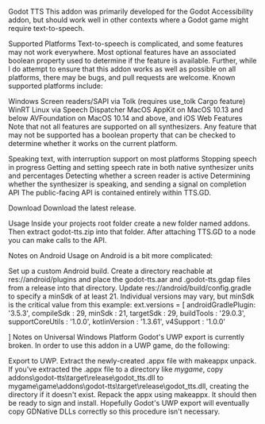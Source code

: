 Godot TTS
This addon was primarily developed for the Godot Accessibility addon, but should work well in other contexts where a Godot game might require text-to-speech.

Supported Platforms
Text-to-speech is complicated, and some features may not work everywhere. Most optional features have an associated boolean property used to determine if the feature is available. Further, while I do attempt to ensure that this addon works as well as possible on all platforms, there may be bugs, and pull requests are welcome. Known supported platforms include:

Windows
Screen readers/SAPI via Tolk (requires use_tolk Cargo feature)
WinRT
Linux via Speech Dispatcher
MacOS
AppKit on MacOS 10.13 and below
AVFoundation on MacOS 10.14 and above, and iOS
Web
Features
Note that not all features are supported on all synthesizers. Any feature that may not be supported has a boolean property that can be checked to determine whether it works on the current platform.

Speaking text, with interruption support on most platforms
Stopping speech in progress
Getting and setting speech rate in both native synthesizer units and percentages
Detecting whether a screen reader is active
Determining whether the synthesizer is speaking, and sending a signal on completion
API
The public-facing API is contained entirely within TTS.GD.

Download
Download the latest release.

Usage
Inside your projects root folder create a new folder named addons. Then extract godot-tts.zip into that folder. After attaching TTS.GD to a node you can make calls to the API.

Notes on Android
Usage on Android is a bit more complicated:

Set up a custom Android build.
Create a directory reachable at res://android/plugins and place the godot-tts.aar and .godot-tts.gdap files from a release into that directory.
Update res://android/build/config.gradle to specify a minSdk of at least 21. Individual versions may vary, but minSdk is the critical value from this example:
ext.versions = [
    androidGradlePlugin: '3.5.3',
    compileSdk         : 29,
    minSdk             : 21,
    targetSdk          : 29,
    buildTools         : '29.0.3',
    supportCoreUtils   : '1.0.0',
    kotlinVersion      : '1.3.61',
    v4Support          : '1.0.0'

]
Notes on Universal Windows Platform
Godot's UWP export is currently broken. In order to use this addon in a UWP game, do the following:

Export to UWP.
Extract the newly-created .appx file with makeappx unpack.
If you've extracted the .appx file to a directory like _mygame_, copy addons\godot-tts\target\release\godot_tts.dll to mygame\game\addons\godot-tts\target\release\godot_tts.dll, creating the directory if it doesn't exist.
Repack the appx using makeappx.
It should then be ready to sign and install. Hopefully Godot's UWP export will eventually copy GDNative DLLs correctly so this procedure isn't necessary.
